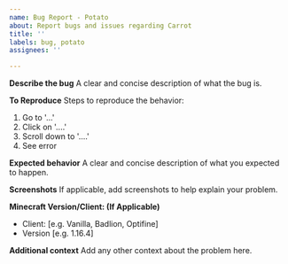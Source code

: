 ```yaml
---
name: Bug Report - Potato
about: Report bugs and issues regarding Carrot
title: ''
labels: bug, potato
assignees: ''

---
```


**Describe the bug**
A clear and concise description of what the bug is.

**To Reproduce**
Steps to reproduce the behavior:
1. Go to '...'
2. Click on '....'
3. Scroll down to '....'
4. See error

**Expected behavior**
A clear and concise description of what you expected to happen.

**Screenshots**
If applicable, add screenshots to help explain your problem.

**Minecraft Version/Client: (If Applicable)**
 - Client: [e.g. Vanilla, Badlion, Optifine]
 - Version [e.g. 1.16.4]

**Additional context**
Add any other context about the problem here.
